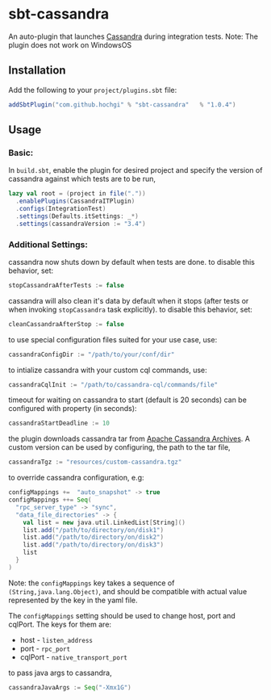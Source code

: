 sbt-cassandra
==============

An auto-plugin that launches [Cassandra](http://cassandra.apache.org) during integration tests.
Note: The plugin does not work on WindowsOS

## Installation ##
Add the following to your `project/plugins.sbt` file:

```scala
addSbtPlugin("com.github.hochgi" % "sbt-cassandra"   % "1.0.4")
```

## Usage ##
### Basic: ###
In `build.sbt`, enable the plugin for desired project and specify the version of cassandra against which tests are to be run, 

```scala
lazy val root = (project in file("."))
  .enablePlugins(CassandraITPlugin)
  .configs(IntegrationTest)
  .settings(Defaults.itSettings: _*)
  .settings(cassandraVersion := "3.4")
```

### Additional Settings: ##

cassandra now shuts down by default when tests are done. to disable this behavior, set:
```scala
stopCassandraAfterTests := false
```
cassandra will also clean it's data by default when it stops (after tests or when invoking `stopCassandra` task explicitly). to disable this behavior, set:
```scala
cleanCassandraAfterStop := false
```
to use special configuration files suited for your use case, use:
```scala
cassandraConfigDir := "/path/to/your/conf/dir"
```
to intialize cassandra with your custom cql commands, use:
```scala
cassandraCqlInit := "/path/to/cassandra-cql/commands/file"
```
timeout for waiting on cassandra to start (default is 20 seconds) can be configured with property (in seconds):
```scala
cassandraStartDeadline := 10
```
the plugin downloads cassandra tar from [Apache Cassandra Archives](http://archive.apache.org/dist/cassandra/). A custom version can be used by configuring, the path to the tar file,
```scala
cassandraTgz := "resources/custom-cassandra.tgz"
```
to override cassandra configuration, e.g:
```scala
configMappings +=  "auto_snapshot" -> true
configMappings ++= Seq(
  "rpc_server_type" -> "sync",
  "data_file_directories" -> {
    val list = new java.util.LinkedList[String]()
    list.add("/path/to/directory/on/disk1")
    list.add("/path/to/directory/on/disk2")
    list.add("/path/to/directory/on/disk3")
    list
  }
)
```
Note: the `configMappings` key takes a sequence of `(String,java.lang.Object)`, and should be compatible with actual value represented by the key in the yaml file.

The `configMappings` setting should be used to change host, port and cqlPort. The keys for them are:

* host - `listen_address`
* port - `rpc_port`
* cqlPort - `native_transport_port`
        
to pass java args to cassandra,
```scala
cassandraJavaArgs := Seq("-Xmx1G")
```
        
